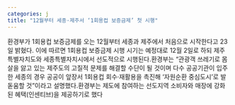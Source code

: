 ```yaml
---
categories: j
title: "12월부터 세종·제주서 ‘1회용컵 보증금제’ 첫 시행"
---
```

환경부가 1회용컵 보증금제를 오는 12월부터 세종과 제주에서 처음으로 시작한다고 23일 밝혔다. 이에 따르면 1회용컵 보증금제 시행 시기는 예정대로 12월 2일로 하되 제주특별자치도와 세종특별자치시에서 선도적으로 시행된다.환경부는 “관광객 쓰레기로 몸살을 앓고 있는 제주도의 고질적 문제를 해결할 수단이 될 것이며 다수 공공기관이 입주한 세종의 경우 공공이 앞장서 1회용컵 회수·재활용을 촉진해 ‘자원순환 중심도시’로 발돋움할 것”이라고 설명했다.환경부는 제도에 참여하는 선도지역 소비자와 매장에 강화된 혜택(인센티브)을 제공하기로 했다